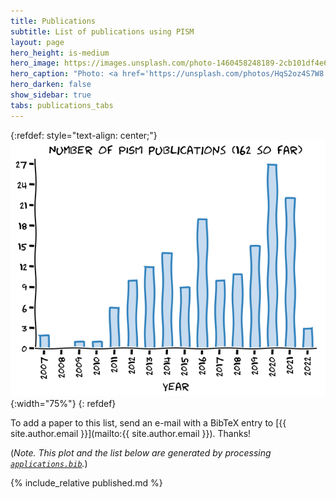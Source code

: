 ```yaml
---
title: Publications
subtitle: List of publications using PISM
layout: page
hero_height: is-medium
hero_image: https://images.unsplash.com/photo-1460458248189-2cb101df4e67?ixlib=rb-1.2.1&ixid=MnwxMjA3fDB8MHxwaG90by1wYWdlfHx8fGVufDB8fHx8&auto=format&fit=crop&w=2000&h=800&crop=bottom
hero_caption: "Photo: <a href='https://unsplash.com/photos/HqS2oz4S7W8'>NRKbeta / Unsplash</a>"
hero_darken: false
show_sidebar: true
tabs: publications_tabs
---
```


{:refdef: style="text-align: center;"}
![Number of published PISM applications per year](/img/pism_publications.png){:width="75%"}
{: refdef}

To add a paper to this list, send an e-mail with a BibTeX entry to [{{ site.author.email }}](mailto:{{ site.author.email }}).  Thanks!

(<i>Note.  This plot and the list below are generated by processing [`applications.bib`](https://github.com/pism/pism.github.io/blob/main/publications/applications.bib).</i>)

{% include_relative published.md %}
